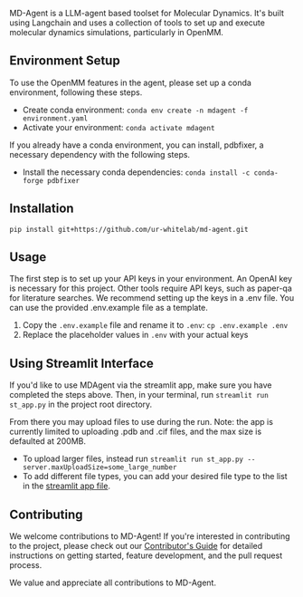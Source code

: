 MD-Agent is a LLM-agent based toolset for Molecular Dynamics.
It's built using Langchain and uses a collection of tools to set up and execute molecular dynamics simulations, particularly in OpenMM.


## Environment Setup
To use the OpenMM features in the agent, please set up a conda environment, following these steps.
- Create conda environment: `conda env create -n mdagent -f environment.yaml`
- Activate your environment: `conda activate mdagent`

If you already have a conda environment, you can install, pdbfixer, a necessary dependency with the following steps.
- Install the necessary conda dependencies: `conda install -c conda-forge pdbfixer`


## Installation
```
pip install git+https://github.com/ur-whitelab/md-agent.git
```


## Usage
The first step is to set up your API keys in your environment. An OpenAI key is necessary for this project.
Other tools require API keys, such as paper-qa for literature searches. We recommend setting up the keys in a .env file. You can use the provided .env.example file as a template.
1. Copy the `.env.example` file and rename it to `.env`: `cp .env.example .env`
2. Replace the placeholder values in `.env` with your actual keys

## Using Streamlit Interface
If you'd like to use MDAgent via the streamlit app, make sure you have completed the steps above. Then, in your terminal, run `streamlit run st_app.py` in the project root directory.

From there you may upload files to use during the run. Note: the app is currently limited to uploading .pdb and .cif files, and the max size is defaulted at 200MB.
- To upload larger files, instead run `streamlit run st_app.py --server.maxUploadSize=some_large_number`
- To add different file types, you can add your desired file type to the list in the [streamlit app file](https://github.com/ur-whitelab/md-agent/blob/main/st_app.py).


## Contributing

We welcome contributions to MD-Agent! If you're interested in contributing to the project, please check out our [Contributor's Guide](CONTRIBUTING.md) for detailed instructions on getting started, feature development, and the pull request process.

We value and appreciate all contributions to MD-Agent.
